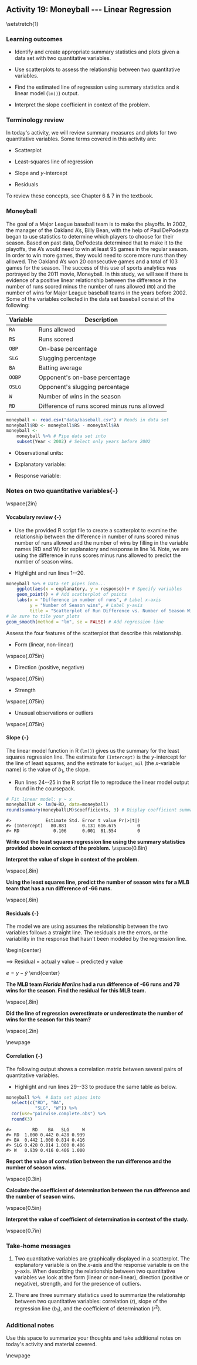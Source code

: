 ## Activity 19:  Moneyball --- Linear Regression

\setstretch{1}

### Learning outcomes

* Identify and create appropriate summary statistics and plots
  given a data set with two quantitative variables.
  
* Use scatterplots to assess the relationship between two quantitative variables.

* Find the estimated line of regression using summary statistics and `R` linear model (`lm()`) output.

* Interpret the slope coefficient in context of the problem.

### Terminology review

In today's activity, we will review summary measures and plots for two quantitative variables.  Some terms covered in this activity are:

* Scatterplot

* Least-squares line of regression

* Slope and $y$-intercept

* Residuals

To review these concepts, see Chapter 6 & 7 in the textbook.  

### Moneyball

The goal of a Major League baseball team is to make the playoffs. In 2002, the manager of the Oakland A’s, Billy Bean, with the help of Paul DePodesta began to use statistics to determine which players to choose for their season. Based on past data, DePodesta determined that to make it to the playoffs, the A’s would need to win at least 95 games in the regular season. In order to win more games, they would need to score more runs than they allowed. The Oakland A’s won 20 consecutive games and a total of 103 games for the season. The success of this use of sports analytics was portrayed by the 2011 movie, Moneyball. In this study, we will see if there is evidence of a positive linear relationship between the difference in the number of runs scored minus the number of runs allowed (`RD`) and the number of wins for Major League baseball teams in the years before 2002. Some of the variables collected in the data set baseball consist of the following:

| **Variable** 	| **Description** |
|----	|-------------	|
| `RA` | Runs allowed |
| `RS` | Runs scored|
| `OBP` | On-base percentage|
| `SLG` | Slugging percentage|
| `BA` | Batting average |
| `OOBP` | Opponent's on-base percentage |
| `OSLG` | Opponent's slugging percentage |
| `W` | Number of wins in the season |
| `RD` | Difference of runs scored minus runs allowed |


``` r
moneyball <- read.csv("data/baseball.csv") # Reads in data set 
moneyball$RD <- moneyball$RS - moneyball$RA
moneyball <- 
    moneyball %>% # Pipe data set into
    subset(Year < 2002) # Select only years before 2002
```

* Observational units:

* Explanatory variable:

* Response variable:

### Notes on two quantitative variables{-}

\vspace{2in}

#### Vocabulary review {-}

* Use the provided R script file to create a scatterplot to examine the relationship between the difference in number of runs scored minus number of runs allowed and the number of wins by filling in the variable names (RD and W) for explanatory and response in line 14. Note, we are using the difference in runs scores minus runs allowed to predict the number of season wins.

* Highlight and run lines 1--20.


``` r
moneyball %>% # Data set pipes into...
    ggplot(aes(x = explanatory, y = response))+ # Specify variables
    geom_point() + # Add scatterplot of points
    labs(x = "Difference in number of runs", # Label x-axis
         y = "Number of Season wins", # Label y-axis
         title = "Scatterplot of Run Difference vs. Number of Season Wins for MLB Teams") +
# Be sure to tile your plots
geom_smooth(method = "lm", se = FALSE) # Add regression line
```

Assess the four features of the scatterplot that describe this relationship. 

* Form (linear, non-linear)

\vspace{.075in}

* Direction (positive, negative)

\vspace{.075in}

* Strength

\vspace{.075in}

* Unusual observations or outliers

\vspace{.075in}


#### Slope {-}

The linear model function in R (`lm()`) gives us the summary for the least squares regression line.  The estimate for `(Intercept)` is the $y$-intercept for the line of least squares, and the estimate for `budget_mil` (the $x$-variable name) is the value of $b_1$, the slope.  

* Run lines 24--25 in the R script file to reproduce the linear model output found in the coursepack.


``` r
# Fit linear model: y ~ x
moneyballLM <- lm(W~RD, data=moneyball)
round(summary(moneyballLM)$coefficients, 3) # Display coefficient summary
```

```
#>             Estimate Std. Error t value Pr(>|t|)
#> (Intercept)   80.881      0.131 616.675        0
#> RD             0.106      0.001  81.554        0
```

**Write out the least squares regression line using the summary statistics provided above in context of the problem.**
\vspace{0.8in}

**Interpret the value of slope in context of the problem.**

\vspace{.8in}

**Using the least squares line, predict the number of season wins for a MLB team that has a run difference of -66 runs.**

\vspace{.6in}

#### Residuals {-}

The model we are using assumes the relationship between the two variables follows a straight line. The residuals are the errors, or the variability in the response that hasn't been modeled by the regression line.

\begin{center}

$\implies$ Residual = actual y value $-$ predicted y value

$e=y-\hat{y}$
\end{center}

**The MLB team *Florida Marlins* had a run difference of -66 runs and 79 wins for the season.  Find the residual for this MLB team.**

\vspace{.8in}

**Did the line of regression overestimate or underestimate the number of wins for the season for this team?**

\vspace{.2in}

\newpage

#### Correlation  {-}

The following output shows a correlation matrix between several pairs of quantitative variables.  

* Highlight and run lines 29--33 to produce the same table as below.



``` r
moneyball %>%  # Data set pipes into
  select(c("RD", "BA", 
           "SLG", "W")) %>%
  cor(use="pairwise.complete.obs") %>%
  round(3)
```

```
#>        RD    BA   SLG     W
#> RD  1.000 0.442 0.428 0.939
#> BA  0.442 1.000 0.814 0.416
#> SLG 0.428 0.814 1.000 0.406
#> W   0.939 0.416 0.406 1.000
```
**Report the value of correlation between the run difference and the number of season wins.**

\vspace{0.3in}

**Calculate the coefficient of determination between the run difference and the number of season wins.**

\vspace{0.5in}

**Interpret the value of coefficient of determination in context of the study.**

\vspace{0.7in}

### Take-home messages

1.	Two quantitative variables are graphically displayed in a scatterplot.  The explanatory variable is on the $x$-axis and the response variable is on the $y$-axis.  When describing the relationship between two quantitative variables we look at the form (linear or non-linear), direction (positive or negative), strength, and for the presence of outliers. 

2.  There are three summary statistics used to summarize the relationship between two quantitative variables: correlation ($r$), slope of the regression line ($b_1$), and the coefficient of determination ($r^2$).  

### Additional notes

Use this space to summarize your thoughts and take additional notes on today's activity and material covered.

\newpage
